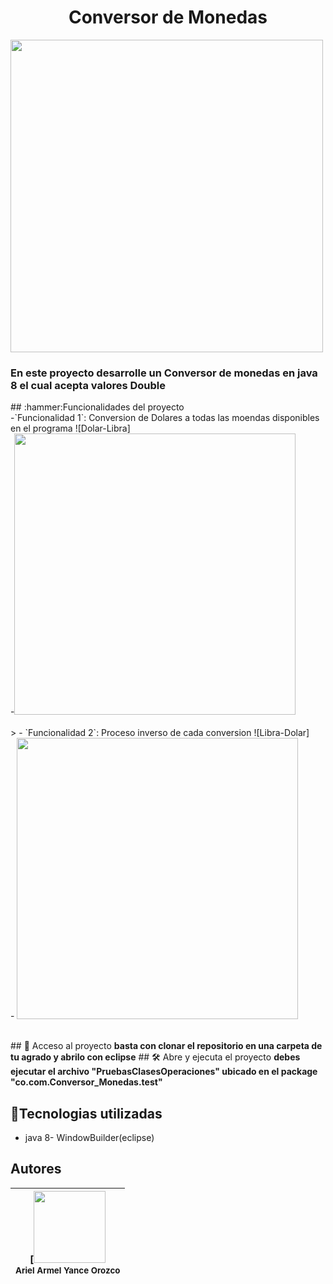 <h1 align="center">Conversor de Monedas </h1>
<img src="https://github.com/2ariel22/Conversor_Monedas/assets/133101799/30f4ce39-bdc8-4609-96f8-12f2c5c4fef8" width=500>
<h3 aling="center">En este proyecto desarrolle un Conversor de monedas en java 8 el cual acepta valores Double </h3>
## :hammer:Funcionalidades del proyecto<br>
-`Funcionalidad 1`: Conversion de Dolares a todas las moendas disponibles en el programa ![Dolar-Libra]<br>
-<img src="https://github.com/2ariel22/Conversor_Monedas/assets/133101799/3b27af48-78c1-4051-9b21-72d29851e580" width=450><br><br>>
- `Funcionalidad 2`: Proceso inverso de cada conversion ![Libra-Dolar]<br>
- <img src="https://github.com/2ariel22/Conversor_Monedas/assets/133101799/648a9798-ec00-423c-a03f-d779920bc964" width=450><br><br>

\## 📁 Acceso al proyecto
**basta con clonar el repositorio en una carpeta de tu agrado y abrilo con eclipse**
\## 🛠️ Abre y ejecuta el proyecto
**debes ejecutar el archivo "PruebasClasesOperaciones" ubicado en el package "co.com.Conversor_Monedas.test"**
## :hammer:Tecnologias utilizadas
- java 8- WindowBuilder(eclipse)
## Autores

| [<img src="https://avatars.githubusercontent.com/u/133101799?s=400&u=e9b08cc380e815cf4f929a3f30cb47979d4164f1&v=4" width=115><br><sub>Ariel Armel Yance Orozco</sub> | 
| :---: |

